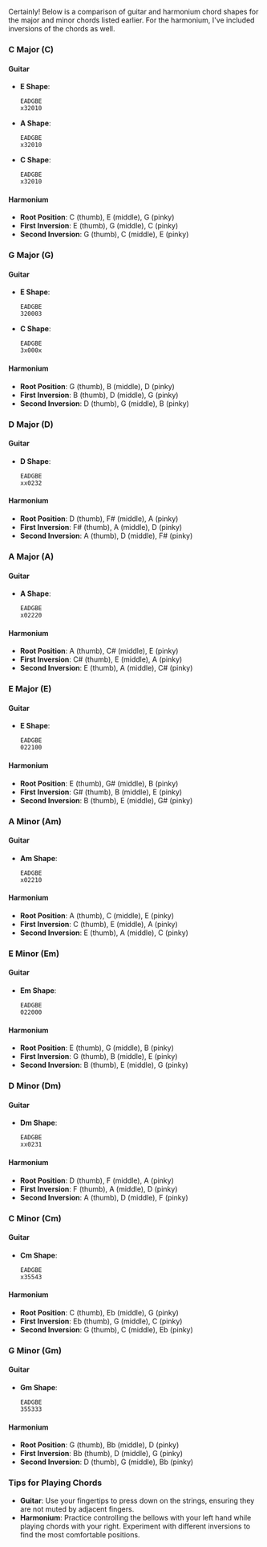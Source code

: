 Certainly! Below is a comparison of guitar and harmonium chord shapes for the major and minor chords listed earlier. For the harmonium, I've included inversions of the chords as well. 

### C Major (C)

#### Guitar
- **E Shape**: 
  ```
  EADGBE
  x32010
  ```
- **A Shape**: 
  ```
  EADGBE
  x32010
  ```
- **C Shape**: 
  ```
  EADGBE
  x32010
  ```

#### Harmonium
- **Root Position**: C (thumb), E (middle), G (pinky)
- **First Inversion**: E (thumb), G (middle), C (pinky)
- **Second Inversion**: G (thumb), C (middle), E (pinky)

### G Major (G)

#### Guitar
- **E Shape**: 
  ```
  EADGBE
  320003
  ```
- **C Shape**: 
  ```
  EADGBE
  3x000x
  ```

#### Harmonium
- **Root Position**: G (thumb), B (middle), D (pinky)
- **First Inversion**: B (thumb), D (middle), G (pinky)
- **Second Inversion**: D (thumb), G (middle), B (pinky)

### D Major (D)

#### Guitar
- **D Shape**: 
  ```
  EADGBE
  xx0232
  ```

#### Harmonium
- **Root Position**: D (thumb), F# (middle), A (pinky)
- **First Inversion**: F# (thumb), A (middle), D (pinky)
- **Second Inversion**: A (thumb), D (middle), F# (pinky)

### A Major (A)

#### Guitar
- **A Shape**: 
  ```
  EADGBE
  x02220
  ```

#### Harmonium
- **Root Position**: A (thumb), C# (middle), E (pinky)
- **First Inversion**: C# (thumb), E (middle), A (pinky)
- **Second Inversion**: E (thumb), A (middle), C# (pinky)

### E Major (E)

#### Guitar
- **E Shape**: 
  ```
  EADGBE
  022100
  ```

#### Harmonium
- **Root Position**: E (thumb), G# (middle), B (pinky)
- **First Inversion**: G# (thumb), B (middle), E (pinky)
- **Second Inversion**: B (thumb), E (middle), G# (pinky)

### A Minor (Am)

#### Guitar
- **Am Shape**: 
  ```
  EADGBE
  x02210
  ```

#### Harmonium
- **Root Position**: A (thumb), C (middle), E (pinky)
- **First Inversion**: C (thumb), E (middle), A (pinky)
- **Second Inversion**: E (thumb), A (middle), C (pinky)

### E Minor (Em)

#### Guitar
- **Em Shape**: 
  ```
  EADGBE
  022000
  ```

#### Harmonium
- **Root Position**: E (thumb), G (middle), B (pinky)
- **First Inversion**: G (thumb), B (middle), E (pinky)
- **Second Inversion**: B (thumb), E (middle), G (pinky)

### D Minor (Dm)

#### Guitar
- **Dm Shape**: 
  ```
  EADGBE
  xx0231
  ```

#### Harmonium
- **Root Position**: D (thumb), F (middle), A (pinky)
- **First Inversion**: F (thumb), A (middle), D (pinky)
- **Second Inversion**: A (thumb), D (middle), F (pinky)

### C Minor (Cm)

#### Guitar
- **Cm Shape**: 
  ```
  EADGBE
  x35543
  ```

#### Harmonium
- **Root Position**: C (thumb), Eb (middle), G (pinky)
- **First Inversion**: Eb (thumb), G (middle), C (pinky)
- **Second Inversion**: G (thumb), C (middle), Eb (pinky)

### G Minor (Gm)

#### Guitar
- **Gm Shape**: 
  ```
  EADGBE
  355333
  ```

#### Harmonium
- **Root Position**: G (thumb), Bb (middle), D (pinky)
- **First Inversion**: Bb (thumb), D (middle), G (pinky)
- **Second Inversion**: D (thumb), G (middle), Bb (pinky)

### Tips for Playing Chords
- **Guitar**: Use your fingertips to press down on the strings, ensuring they are not muted by adjacent fingers.
- **Harmonium**: Practice controlling the bellows with your left hand while playing chords with your right. Experiment with different inversions to find the most comfortable positions.

